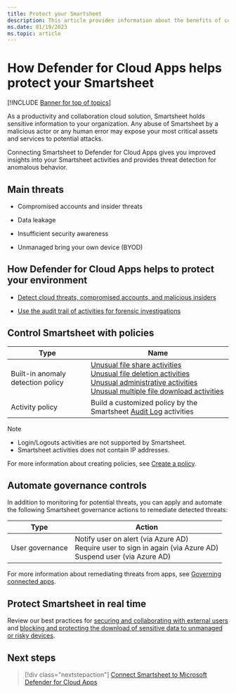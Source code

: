 ```yaml
---
title: Protect your Smartsheet
description: This article provides information about the benefits of connecting your Smartsheet app to Defender for Cloud Apps using the API connector for visibility and control over use.
ms.date: 01/19/2023
ms.topic: article
---
```

# How Defender for Cloud Apps helps protect your Smartsheet

[!INCLUDE [Banner for top of topics](includes/banner.md)]

As a productivity and collaboration cloud solution, Smartsheet holds sensitive information to your organization. Any abuse of Smartsheet by a malicious actor or any human error may expose your most critical assets and services to potential attacks.

Connecting Smartsheet to Defender for Cloud Apps gives you improved insights into your Smartsheet activities and provides threat detection for anomalous behavior.

## Main threats

- Compromised accounts and insider threats

- Data leakage

- Insufficient security awareness

- Unmanaged bring your own device (BYOD)

## How Defender for Cloud Apps helps to protect your environment

- [Detect cloud threats, compromised accounts, and malicious insiders](best-practices.md#detect-cloud-threats-compromised-accounts-malicious-insiders-and-ransomware)

- [Use the audit trail of activities for forensic investigations](best-practices.md#use-the-audit-trail-of-activities-for-forensic-investigations)

## Control Smartsheet with policies

| **Type**                           | **Name**                                                     |
| ---------------------------------- | ------------------------------------------------------------ |
| Built-in  anomaly detection policy | [Unusual file share activities](anomaly-detection-policy.md#unusual-activities-by-user)  <br /> [Unusual file deletion activities](anomaly-detection-policy.md#unusual-activities-by-user) <br /> [Unusual   administrative activities](anomaly-detection-policy.md#unusual-activities-by-user)  <br /> [Unusual multiple file download activities](anomaly-detection-policy.md#unusual-activities-by-user)  |
| Activity  policy                   | Build a customized policy by the Smartsheet [Audit Log](https://smartsheet-platform.github.io/event-reporting-docs/) activities |

>[!NOTE]
>
>- Login/Logouts activities are not supported by Smartsheet.
>- Smartsheet activities does not contain IP addresses.

For more information about creating policies, see [Create a policy](control-cloud-apps-with-policies.md#create-a-policy).

## Automate governance controls

In addition to monitoring for potential threats, you can apply and automate the following Smartsheet governance actions to remediate detected threats:

| **Type**        | **Action**                                                   |
| --------------- | ------------------------------------------------------------ |
| User governance | Notify user on  alert (via Azure AD)<br />  Require user to sign in again (via Azure AD)   <br /> Suspend user (via Azure AD) |

For more information about remediating threats from apps, see [Governing connected apps](governance-actions.md).

## Protect Smartsheet in real time

Review our best practices for [securing and collaborating with external users](best-practices.md#secure-collaboration-with-external-users-by-enforcing-real-time-session-controls) and [blocking and protecting the download of sensitive data to unmanaged or risky devices](best-practices.md#block-and-protect-download-of-sensitive-data-to-unmanaged-or-risky-devices).

## Next steps

> [!div class="nextstepaction"]
> [Connect Smartsheet to Microsoft Defender for Cloud Apps](./connect-smartsheet.md)
